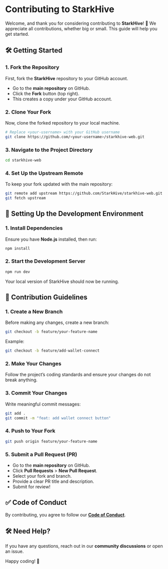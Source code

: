 # Contributing to StarkHive

Welcome, and thank you for considering contributing to **StarkHive**! 🚀
We appreciate all contributions, whether big or small. This guide will help you get started.

## 🛠️ Getting Started

### 1. Fork the Repository

First, fork the **StarkHive** repository to your GitHub account.

- Go to the **main repository** on GitHub.
- Click the **Fork** button (top right).
- This creates a copy under your GitHub account.

### 2. Clone Your Fork

Now, clone the forked repository to your local machine.

```sh
# Replace <your-username> with your GitHub username
git clone https://github.com/<your-username>/starkhive-web.git
```

### 3. Navigate to the Project Directory

```sh
cd starkhive-web
```

### 4. Set Up the Upstream Remote

To keep your fork updated with the main repository:

```sh
git remote add upstream https://github.com/StarkHive/starkhive-web.git
git fetch upstream
```

## 🚀 Setting Up the Development Environment

### 1. Install Dependencies

Ensure you have **Node.js** installed, then run:

```sh
npm install
```

### 2. Start the Development Server

```sh
npm run dev
```

Your local version of StarkHive should now be running.

## 🌟 Contribution Guidelines

### 1. Create a New Branch

Before making any changes, create a new branch:

```sh
git checkout -b feature/your-feature-name
```

Example:

```sh
git checkout -b feature/add-wallet-connect
```

### 2. Make Your Changes

Follow the project’s coding standards and ensure your changes do not break anything.

### 3. Commit Your Changes

Write meaningful commit messages:

```sh
git add .
git commit -m "feat: add wallet connect button"
```

### 4. Push to Your Fork

```sh
git push origin feature/your-feature-name
```

### 5. Submit a Pull Request (PR)

- Go to the **main repository** on GitHub.
- Click **Pull Requests** > **New Pull Request**.
- Select your fork and branch.
- Provide a clear PR title and description.
- Submit for review!

## ✅ Code of Conduct

By contributing, you agree to follow our **[Code of Conduct](CODE_OF_CONDUCT.md)**.

## 🛠️ Need Help?

If you have any questions, reach out in our **community discussions** or open an issue.

Happy coding! 🚀

